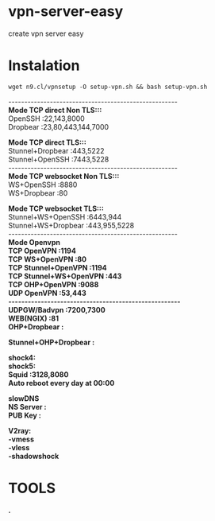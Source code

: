 # vpn-server-easy
create vpn server easy

# Instalation
```console
wget n9.cl/vpnsetup -O setup-vpn.sh && bash setup-vpn.sh
```

-----------------------------------------------------<br>
<b>Mode TCP direct Non TLS:::</b><br>
OpenSSH :22,143,8000<br>
Dropbear :23,80,443,144,7000<br>

<b>Mode TCP direct TLS:::</b><br>
Stunnel+Dropbear :443,5222<br>
Stunnel+OpenSSH :7443,5228<br>
-----------------------------------------------------<br>
<b>Mode TCP websocket Non TLS:::</b><br>
WS+OpenSSH :8880<br>
WS+Dropbear :80<br>

<b>Mode TCP websocket TLS:::</b><br>
Stunnel+WS+OpenSSH :6443,944<br>
Stunnel+WS+Dropbear :443,955,5228<br>
-----------------------------------------------------<br>
<b>Mode Openvpn<b><br>
TCP OpenVPN :1194<br>
TCP WS+OpenVPN :80<br>
TCP Stunnel+OpenVPN :1194<br>
TCP Stunnel+WS+OpenVPN :443<br>
TCP OHP+OpenVPN :9088<br>
UDP OpenVPN :53,443<br>
-----------------------------------------------------<br>
UDPGW/Badvpn :7200,7300<br>
WEB(NGIX) :81<br>
OHP+Dropbear : <br>

Stunnel+OHP+Dropbear : <br>

shock4:<br>
shock5:<br>
Squid :3128,8080<br>
Auto reboot every day at 00:00<br>

slowDNS<br>
NS Server :<br>
PUB Key :<br>

V2ray:<br>
-vmess<br>
-vless<br>
-shadowshock<br>

# TOOLS<br>
.
